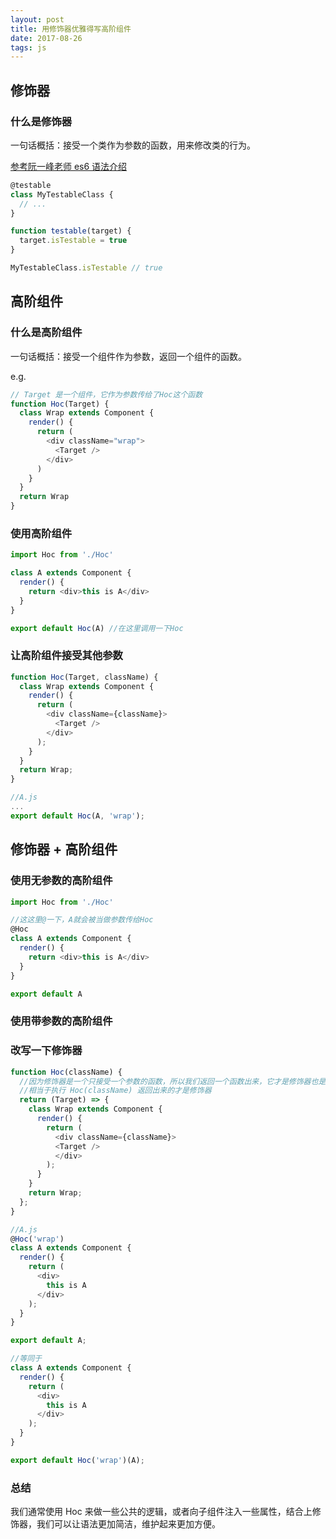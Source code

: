 ```yaml
---
layout: post
title: 用修饰器优雅得写高阶组件
date: 2017-08-26
tags: js
---
```


## 修饰器

### 什么是修饰器

一句话概括：接受一个类作为参数的函数，用来修改类的行为。

[参考阮一峰老师 es6 语法介绍](http://es6.ruanyifeng.com/#docs/decorator)

```javascript
@testable
class MyTestableClass {
  // ...
}

function testable(target) {
  target.isTestable = true
}

MyTestableClass.isTestable // true
```

## 高阶组件

### 什么是高阶组件

一句话概括：接受一个组件作为参数，返回一个组件的函数。

e.g.

```javascript
// Target 是一个组件，它作为参数传给了Hoc这个函数
function Hoc(Target) {
  class Wrap extends Component {
    render() {
      return (
        <div className="wrap">
          <Target />
        </div>
      )
    }
  }
  return Wrap
}
```

### 使用高阶组件

```javascript
import Hoc from './Hoc'

class A extends Component {
  render() {
    return <div>this is A</div>
  }
}

export default Hoc(A) //在这里调用一下Hoc
```

### 让高阶组件接受其他参数

```javascript
function Hoc(Target, className) {
  class Wrap extends Component {
    render() {
      return (
      	<div className={className}>
      	  <Target />
      	</div>
      );
    }
  }
  return Wrap;
}

//A.js
...
export default Hoc(A, 'wrap');
```

## 修饰器 + 高阶组件

### 使用无参数的高阶组件

```javascript
import Hoc from './Hoc'

//这这里@一下，A就会被当做参数传给Hoc
@Hoc
class A extends Component {
  render() {
    return <div>this is A</div>
  }
}

export default A
```

### 使用带参数的高阶组件

### 改写一下修饰器

```javascript
function Hoc(className) {
  //因为修饰器是一个只接受一个参数的函数，所以我们返回一个函数出来，它才是修饰器也是高阶组件
  //相当于执行 Hoc(className) 返回出来的才是修饰器
  return (Target) => {
    class Wrap extends Component {
      render() {
        return (
          <div className={className}>
          <Target />
          </div>
        );
      }
    }
    return Wrap;
  };
}

//A.js
@Hoc('wrap')
class A extends Component {
  render() {
    return (
      <div>
      	this is A
      </div>
    );
  }
}

export default A;

//等同于
class A extends Component {
  render() {
    return (
      <div>
      	this is A
      </div>
    );
  }
}

export default Hoc('wrap')(A);
```

### 总结

我们通常使用 Hoc 来做一些公共的逻辑，或者向子组件注入一些属性，结合上修饰器，我们可以让语法更加简洁，维护起来更加方便。
